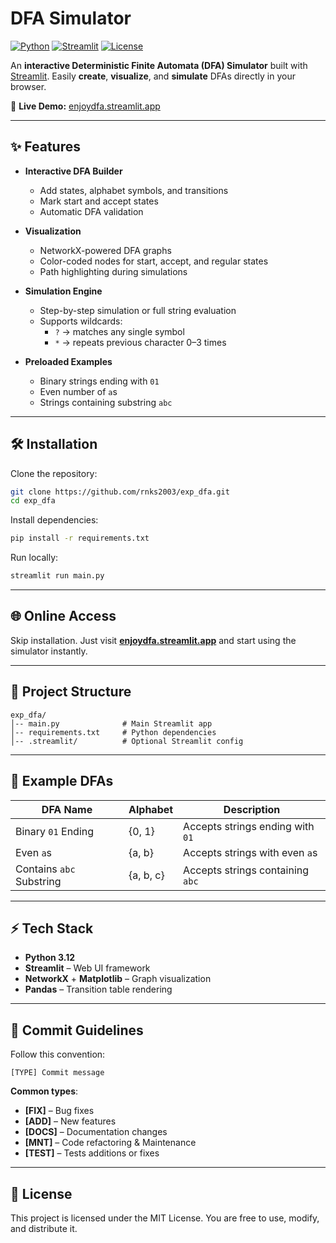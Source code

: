 # DFA Simulator

[![Python](https://img.shields.io/badge/Python-3.12-blue.svg)](https://www.python.org/)
[![Streamlit](https://img.shields.io/badge/Streamlit-App-red.svg)](https://enjoydfa.streamlit.app)
[![License](https://img.shields.io/badge/License-MIT-green.svg)](LICENSE)

An **interactive Deterministic Finite Automata (DFA) Simulator** built with [Streamlit](https://streamlit.io).
Easily **create**, **visualize**, and **simulate** DFAs directly in your browser.

🚀 **Live Demo:** [enjoydfa.streamlit.app](https://enjoydfa.streamlit.app)

---

## ✨ Features

- **Interactive DFA Builder**
  - Add states, alphabet symbols, and transitions
  - Mark start and accept states
  - Automatic DFA validation

- **Visualization**
  - NetworkX-powered DFA graphs
  - Color-coded nodes for start, accept, and regular states
  - Path highlighting during simulations

- **Simulation Engine**
  - Step-by-step simulation or full string evaluation
  - Supports wildcards:
    - `?` → matches any single symbol
    - `*` → repeats previous character 0–3 times

- **Preloaded Examples**
  - Binary strings ending with `01`
  - Even number of `a`s
  - Strings containing substring `abc`

---

## 🛠️ Installation

Clone the repository:
```bash
git clone https://github.com/rnks2003/exp_dfa.git
cd exp_dfa
```

Install dependencies:
```bash
pip install -r requirements.txt
```

Run locally:
```bash
streamlit run main.py
```

---

## 🌐 Online Access

Skip installation. Just visit **[enjoydfa.streamlit.app](https://enjoydfa.streamlit.app)** and start using the simulator instantly.

---

## 📂 Project Structure

```
exp_dfa/
│-- main.py              # Main Streamlit app
│-- requirements.txt     # Python dependencies
│-- .streamlit/          # Optional Streamlit config
```

---

## 🧪 Example DFAs

| DFA Name                 | Alphabet | Description                        |
|-------------------------|----------|------------------------------------|
| Binary `01` Ending      | {0, 1}   | Accepts strings ending with `01`   |
| Even `a`s               | {a, b}   | Accepts strings with even `a`s     |
| Contains `abc` Substring| {a, b, c}| Accepts strings containing `abc`   |

---

## ⚡ Tech Stack

- **Python 3.12**
- **Streamlit** – Web UI framework
- **NetworkX** + **Matplotlib** – Graph visualization
- **Pandas** – Transition table rendering

---

## 📝 Commit Guidelines

Follow this convention:
```
[TYPE] Commit message
```

**Common types**:
- **[FIX]** – Bug fixes
- **[ADD]** – New features
- **[DOCS]** – Documentation changes
- **[MNT]** – Code refactoring & Maintenance
- **[TEST]** – Tests additions or fixes

---

## 📝 License

This project is licensed under the MIT License.
You are free to use, modify, and distribute it.
